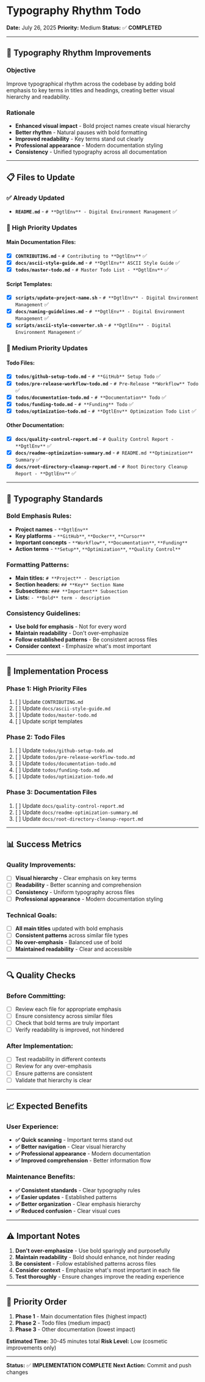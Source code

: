 # Typography Rhythm Todo

**Date:** July 26, 2025
**Priority:** Medium
**Status:** ✅ **COMPLETED**

---

## 🎯 **Typography Rhythm Improvements**

### **Objective**
Improve typographical rhythm across the codebase by adding bold emphasis to key terms in titles and headings, creating better visual hierarchy and readability.

### **Rationale**
- **Enhanced visual impact** - Bold project names create visual hierarchy
- **Better rhythm** - Natural pauses with bold formatting
- **Improved readability** - Key terms stand out clearly
- **Professional appearance** - Modern documentation styling
- **Consistency** - Unified typography across all documentation

---

## 📋 **Files to Update**

### **✅ Already Updated**
- **`README.md`** - `# **DgtlEnv** - Digital Environment Management` ✅

### **🔄 High Priority Updates**

#### **Main Documentation Files:**
- [x] **`CONTRIBUTING.md`** - `# Contributing to **DgtlEnv**` ✅
- [x] **`docs/ascii-style-guide.md`** - `# **DgtlEnv** ASCII Style Guide` ✅
- [x] **`todos/master-todo.md`** - `# Master Todo List - **DgtlEnv**` ✅

#### **Script Templates:**
- [x] **`scripts/update-project-name.sh`** - `# **DgtlEnv** - Digital Environment Management` ✅
- [x] **`docs/naming-guidelines.md`** - `# **DgtlEnv** - Digital Environment Management` ✅
- [x] **`scripts/ascii-style-converter.sh`** - `# **DgtlEnv** - Digital Environment Management` ✅

### **📝 Medium Priority Updates**

#### **Todo Files:**
- [x] **`todos/github-setup-todo.md`** - `# **GitHub** Setup Todo` ✅
- [x] **`todos/pre-release-workflow-todo.md`** - `# Pre-Release **Workflow** Todo` ✅
- [x] **`todos/documentation-todo.md`** - `# **Documentation** Todo` ✅
- [x] **`todos/funding-todo.md`** - `# **Funding** Todo` ✅
- [x] **`todos/optimization-todo.md`** - `# **DgtlEnv** Optimization Todo List` ✅

#### **Other Documentation:**
- [x] **`docs/quality-control-report.md`** - `# Quality Control Report - **DgtlEnv**` ✅
- [x] **`docs/readme-optimization-summary.md`** - `# README.md **Optimization** Summary` ✅
- [x] **`docs/root-directory-cleanup-report.md`** - `# Root Directory Cleanup Report - **DgtlEnv**` ✅

---

## 🎨 **Typography Standards**

### **Bold Emphasis Rules:**
- **Project names** - `**DgtlEnv**`
- **Key platforms** - `**GitHub**`, `**Docker**`, `**Cursor**`
- **Important concepts** - `**Workflow**`, `**Documentation**`, `**Funding**`
- **Action terms** - `**Setup**`, `**Optimization**`, `**Quality Control**`

### **Formatting Patterns:**
- **Main titles:** `# **Project** - Description`
- **Section headers:** `## **Key** Section Name`
- **Subsections:** `### **Important** Subsection`
- **Lists:** `- **Bold** term - description`

### **Consistency Guidelines:**
- **Use bold for emphasis** - Not for every word
- **Maintain readability** - Don't over-emphasize
- **Follow established patterns** - Be consistent across files
- **Consider context** - Emphasize what's most important

---

## 🚀 **Implementation Process**

### **Phase 1: High Priority Files**
1. [ ] Update `CONTRIBUTING.md`
2. [ ] Update `docs/ascii-style-guide.md`
3. [ ] Update `todos/master-todo.md`
4. [ ] Update script templates

### **Phase 2: Todo Files**
1. [ ] Update `todos/github-setup-todo.md`
2. [ ] Update `todos/pre-release-workflow-todo.md`
3. [ ] Update `todos/documentation-todo.md`
4. [ ] Update `todos/funding-todo.md`
5. [ ] Update `todos/optimization-todo.md`

### **Phase 3: Documentation Files**
1. [ ] Update `docs/quality-control-report.md`
2. [ ] Update `docs/readme-optimization-summary.md`
3. [ ] Update `docs/root-directory-cleanup-report.md`

---

## 📊 **Success Metrics**

### **Quality Improvements:**
- [ ] **Visual hierarchy** - Clear emphasis on key terms
- [ ] **Readability** - Better scanning and comprehension
- [ ] **Consistency** - Uniform typography across files
- [ ] **Professional appearance** - Modern documentation styling

### **Technical Goals:**
- [ ] **All main titles** updated with bold emphasis
- [ ] **Consistent patterns** across similar file types
- [ ] **No over-emphasis** - Balanced use of bold
- [ ] **Maintained readability** - Clear and accessible

---

## 🔍 **Quality Checks**

### **Before Committing:**
- [ ] Review each file for appropriate emphasis
- [ ] Ensure consistency across similar files
- [ ] Check that bold terms are truly important
- [ ] Verify readability is improved, not hindered

### **After Implementation:**
- [ ] Test readability in different contexts
- [ ] Review for any over-emphasis
- [ ] Ensure patterns are consistent
- [ ] Validate that hierarchy is clear

---

## 📈 **Expected Benefits**

### **User Experience:**
- **✅ Quick scanning** - Important terms stand out
- **✅ Better navigation** - Clear visual hierarchy
- **✅ Professional appearance** - Modern documentation
- **✅ Improved comprehension** - Better information flow

### **Maintenance Benefits:**
- **✅ Consistent standards** - Clear typography rules
- **✅ Easier updates** - Established patterns
- **✅ Better organization** - Clear emphasis hierarchy
- **✅ Reduced confusion** - Clear visual cues

---

## ⚠️ **Important Notes**

1. **Don't over-emphasize** - Use bold sparingly and purposefully
2. **Maintain readability** - Bold should enhance, not hinder reading
3. **Be consistent** - Follow established patterns across files
4. **Consider context** - Emphasize what's most important in each file
5. **Test thoroughly** - Ensure changes improve the reading experience

---

## 🎯 **Priority Order**

1. **Phase 1** - Main documentation files (highest impact)
2. **Phase 2** - Todo files (medium impact)
3. **Phase 3** - Other documentation (lowest impact)

**Estimated Time:** 30-45 minutes total
**Risk Level:** Low (cosmetic improvements only)

---

**Status:** ✅ **IMPLEMENTATION COMPLETE**
**Next Action:** Commit and push changes
